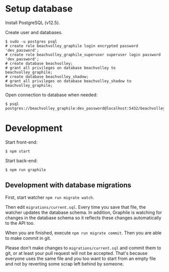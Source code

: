 # Setup database

Install PostgreSQL (v12.5).

Create user and databases.

    $ sudo -u postgres psql
    # create role beachvolley_graphile login encrypted password 'dev_password';
    # create role beachvolley_graphile_superuser superuser login password 'dev_password';
    # create database beachvolley;
    # grant all privileges on database beachvolley to beachvolley_graphile;
    # create database beachvolley_shadow;
    # grant all privileges on database beachvolley_shadow to beachvolley_graphile;

Open connection to database when needed:

    $ psql postgres://beachvolley_graphile:dev_password@localhost:5432/beachvolley

# Development

Start front-end:

    $ npm start

Start back-end:

    $ npm run graphile

## Development with database migrations

First, start watcher `npm run migrate watch`.

Then edit `migrations/current.sql`. Every time you save that file, the watcher
updates the database schema. In addition, Graphile is watching for changes in
the database schema so it reflects these changes automatically to the API too.

When you are finished, execute `npm run migrate commit`. Then you are able to
make commit in git.

Please don't make changes to `migrations/current.sql` and commit them to git,
or at least your pull request will not be accepted. That's because everyone
uses the same file and you too want to start from an empty file and not by
reverting some scrap left behind by someone.
